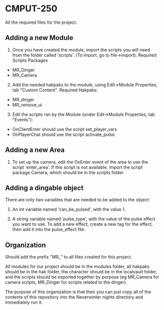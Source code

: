 CMPUT-250
=========

All the required files for the project.

Adding a new Module
---------

1. Once you have created the module, import the scripts you will need from the folder called 'scripts'. (To import, go to file->import). 
Required Scripts Packages

  * MR_Dinger
  * MR_Camera

2. Add the needed hakpaks to the module, using Edit->Module Properties, tab "Custom Content". Required Hakpaks:

  * MR_dinger
  * MR\_remove\_ui

3. Edit the scripts ran by the Module (under Edit->Module Properties, tab "Events"):
  * OnClientEnter should use the script set_player_vars
  * OnPlayerChat should use the script activate_pulse

Adding a new Area
--------
1. To set up the camera, edit the OnEnter event of the area to use the script 'enter_area'. If this script is not available, import the script package Camera, which should be in the scripts folder.


Adding a dingable object
--------

There are only two variables that are needed to be added to the object:

1. An int variable named 'can_be_pulsed', with the value 1.

2. A string variable named 'pulse_type', with the value of the pulse effect you want to use. To add a new effect, create a new tag for the effect, then add it into the pulse_effect file.

Organization
---------

Should add the prefix "MR_" to all files created for this project.

All modules for our project should be in the modules folder, all hakpaks should be in the hak folder, the character should be in the localvault folder, and the scripts should be exported together by purpose (eg MR_Camera for camera scripts, MR_Dinger for scripts related to the dinger).  

The purpose of this organization is that then you can just copy all of the contents of this repository into the Neverwinter nights directory and immediately run it.
